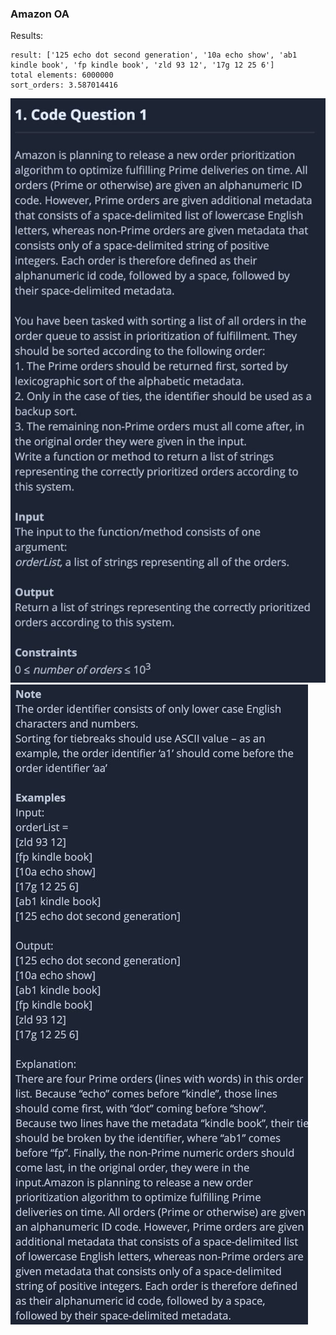 ### Amazon OA 

Results:
```
result: ['125 echo dot second generation', '10a echo show', 'ab1 kindle book', 'fp kindle book', 'zld 93 12', '17g 12 25 6']
total elements: 6000000
sort_orders: 3.587014416
```

![Image 1](screen1.jpeg)
![Image 2](screen2.jpeg)